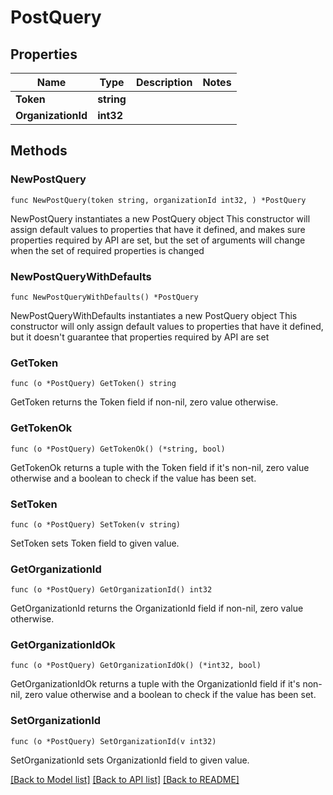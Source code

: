 # PostQuery

## Properties

| Name               | Type       | Description | Notes |
| ------------------ | ---------- | ----------- | ----- |
| **Token**          | **string** |             |
| **OrganizationId** | **int32**  |             |

## Methods

### NewPostQuery

`func NewPostQuery(token string, organizationId int32, ) *PostQuery`

NewPostQuery instantiates a new PostQuery object
This constructor will assign default values to properties that have it defined,
and makes sure properties required by API are set, but the set of arguments
will change when the set of required properties is changed

### NewPostQueryWithDefaults

`func NewPostQueryWithDefaults() *PostQuery`

NewPostQueryWithDefaults instantiates a new PostQuery object
This constructor will only assign default values to properties that have it defined,
but it doesn't guarantee that properties required by API are set

### GetToken

`func (o *PostQuery) GetToken() string`

GetToken returns the Token field if non-nil, zero value otherwise.

### GetTokenOk

`func (o *PostQuery) GetTokenOk() (*string, bool)`

GetTokenOk returns a tuple with the Token field if it's non-nil, zero value otherwise
and a boolean to check if the value has been set.

### SetToken

`func (o *PostQuery) SetToken(v string)`

SetToken sets Token field to given value.

### GetOrganizationId

`func (o *PostQuery) GetOrganizationId() int32`

GetOrganizationId returns the OrganizationId field if non-nil, zero value otherwise.

### GetOrganizationIdOk

`func (o *PostQuery) GetOrganizationIdOk() (*int32, bool)`

GetOrganizationIdOk returns a tuple with the OrganizationId field if it's non-nil, zero value otherwise
and a boolean to check if the value has been set.

### SetOrganizationId

`func (o *PostQuery) SetOrganizationId(v int32)`

SetOrganizationId sets OrganizationId field to given value.

[[Back to Model list]](../README.md#documentation-for-models) [[Back to API list]](../README.md#documentation-for-api-endpoints) [[Back to README]](../README.md)
